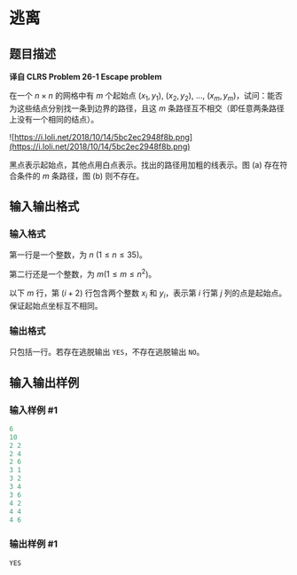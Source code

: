 # 逃离

## 题目描述

**译自 CLRS Problem 26-1 Escape problem**

在一个 $n\times n$ 的网格中有 $m$ 个起始点 $(x_1, y_1),$ $(x_2, y_2),$ $\dots,$ $(x_m, y_m)$，试问：能否为这些结点分别找一条到边界的路径，且这 $m$ 条路径互不相交（即任意两条路径上没有一个相同的结点）。

![https://i.loli.net/2018/10/14/5bc2ec2948f8b.png](https://i.loli.net/2018/10/14/5bc2ec2948f8b.png)

黑点表示起始点，其他点用白点表示。找出的路径用加粗的线表示。图 (a) 存在符合条件的 $m$ 条路径，图 (b) 则不存在。

## 输入输出格式

### 输入格式

第一行是一个整数，为 $n$ $(1\le n≤35)$。

第二行还是一个整数，为 $m(1\le m\le n^2)$。

以下 $m$ 行，第 $(i+2)$ 行包含两个整数 $x_i$ 和 $y_i$，表示第 $i$ 行第 $j$ 列的点是起始点。保证起始点坐标互不相同。

### 输出格式

只包括一行。若存在逃脱输出 `YES`，不存在逃脱输出 `NO`。

## 输入输出样例

### 输入样例 #1

```cpp
6
10
2 2
2 4
2 6
3 1
3 2
3 4
3 6
4 2
4 4
4 6

```
### 输出样例 #1

```cpp
YES
```


